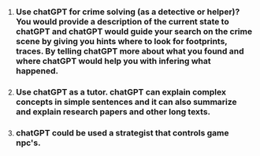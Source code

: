 1. ### Use chatGPT for crime solving (as a detective or helper)? You would provide a description of the current state to chatGPT and chatGPT would guide your search on the crime scene by giving you hints where to look for footprints, traces. By telling chatGPT more about what you found and where chatGPT would help you with infering what happened.
2. ### Use chatGPT as a tutor. chatGPT can explain complex concepts in simple sentences and it can also summarize and explain research papers and other long texts.
3. ### chatGPT could be used a strategist that controls game npc's.
